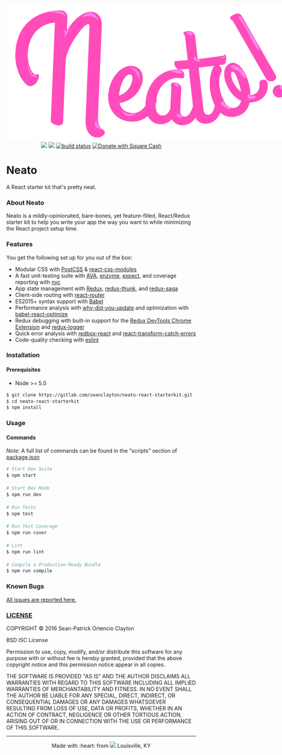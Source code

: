 <div align="center">
  <img style="max-width:768px;" src="logo.png" />
  <br />
  <!-- Dependency Status -->
  <a href="https://david-dm.org/sean-clayton/neato-react-starterkit" title="Dependency status"><img src="https://david-dm.org/sean-clayton/neato-react-starterkit.svg"/></a>
  <!-- devDependency Status -->
  <a href="https://david-dm.org/sean-clayton/neato-react-starterkit#info=devDependencies" title="devDependency status"><img src="https://david-dm.org/sean-clayton/neato-react-starterkit/dev-status.svg"/></a>
  <!-- Build Status -->
  <a href="https://gitlab.com/seanclayton/neato-react-starterkit/commits/master"><img alt="build status" src="https://gitlab.com/seanclayton/neato-react-starterkit/badges/master/build.svg" /></a>
  <!-- Donations -->
  <a href="https://cash.me/$seanc">
    <img src="https://img.shields.io/badge/square-donate-green.svg" alt="Donate with Square Cash" />
  </a>
</div>

# Neato
A React starter kit that's pretty neat.

### About Neato

Neato is a mildly-opinionated, bare-bones, yet feature-filled, React/Redux starter kit to help you write your app the way you want to while minimizing the React project setup time.

### Features

You get the following set up for you out of the box:

- Modular CSS with [PostCSS] &amp; [react-css-modules]
- A fast unit-testing suite with [AVA], [enzyme], [expect], and coverage reporting with [nyc]
- App state management with [Redux], [redux-thunk], and [redux-saga]
- Client-side routing with [react-router]
- ES2015+ syntax support with [Babel]
- Performance analysis with [why-did-you-update] and optimization with [babel-react-optimize]
- Redux debugging with built-in support for the [Redux DevTools Chrome Extension] and [redux-logger]
- Quick error analysis with [redbox-react] and [react-transform-catch-errors]
- Code-quality checking with [eslint]

[PostCSS]: http://postcss.org/
[react-css-modules]: https://github.com/gajus/react-css-modules
[AVA]: https://github.com/avajs/ava
[enzyme]: http://airbnb.io/enzyme/
[expect]: https://github.com/mjackson/expect
[Redux]: http://redux.js.org/
[redux-thunk]: https://github.com/gaearon/redux-thunk
[redux-saga]: http://yelouafi.github.io/redux-saga/
[react-router]: https://github.com/reactjs/react-router
[nyc]: https://github.com/bcoe/nyc
[Babel]: https://babeljs.io/
[why-did-you-update]: https://github.com/garbles/why-did-you-update
[babel-react-optimize]: https://github.com/thejameskyle/babel-react-optimize
[Redux DevTools Chrome Extension]: https://chrome.google.com/webstore/detail/redux-devtools/lmhkpmbekcpmknklioeibfkpmmfibljd
[redux-logger]: https://github.com/theaqua/redux-logger
[redbox-react]: https://github.com/KeywordBrain/redbox-react
[react-transform-catch-errors]: https://github.com/gaearon/react-transform-catch-errors
[eslint]: http://eslint.org/

### Installation

#### Prerequisites

- Node >= 5.0

```sh
$ git clone https://gitlab.com/seanclayton/neato-react-starterkit.git
$ cd neato-react-starterkit
$ npm install
```

### Usage

#### Commands

_Note:_ A full list of commands can be found in the "scripts" section of [package.json](package.json)

```sh
# Start Dev Suite
$ npm start

# Start Dev Mode
$ npm run dev

# Run Tests
$ npm test

# Run Test Coverage
$ npm run cover

# Lint
$ npm run lint

# Compile a Production-Ready Bundle
$ npm run compile
```

### Known Bugs

[All issues are reported here.](https://gitlab.com/seanclayton/neato-react-starterkit/issues)

### [LICENSE](LICENSE)

COPYRIGHT &copy; 2016 Sean-Patrick Ortencio Clayton

BSD ISC License

Permission to use, copy, modify, and/or distribute this software for any
purpose with or without fee is hereby granted, provided that the above
copyright notice and this permission notice appear in all copies.

THE SOFTWARE IS PROVIDED "AS IS" AND THE AUTHOR DISCLAIMS ALL WARRANTIES
WITH REGARD TO THIS SOFTWARE INCLUDING ALL IMPLIED WARRANTIES OF
MERCHANTABILITY AND FITNESS. IN NO EVENT SHALL THE AUTHOR BE LIABLE FOR
ANY SPECIAL, DIRECT, INDIRECT, OR CONSEQUENTIAL DAMAGES OR ANY DAMAGES
WHATSOEVER RESULTING FROM LOSS OF USE, DATA OR PROFITS, WHETHER IN AN
ACTION OF CONTRACT, NEGLIGENCE OR OTHER TORTIOUS ACTION, ARISING OUT OF
OR IN CONNECTION WITH THE USE OR PERFORMANCE OF THIS SOFTWARE.

- - -

<div align="center">
  Made with :heart: from <img src="https://cdn.rawgit.com/sean-clayton/13721b3d1dadcefec06279aee37688f6/raw/d739621b15b24544605bb2e5c5d3eb364a4c9842/fleur-de-lis.svg" /> Louisville, KY
</div>
